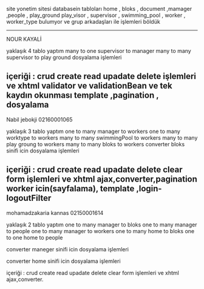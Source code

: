 ﻿site yonetim sitesi
databasein tabloları 
home , bloks , document ,mamager ,people , play_ground
play_visor , supervisor , swimming_pool , worker , worker_type 
bulumyor ve grup arkadaşları ile işlemleri böldük 

-------------------------------------
NOUR KAYALİ

yaklaşık 4 tablo yaptım 
many to one supervisor to manager 
many to many supervisor to play ground 
dosyalama işlemleri 

içeriği : 
crud create read upadate delete işlemleri
 ve xhtml validator ve validationBean ve tek kaydın okunması
template ,pagination , dosyalama  
-------------------------------------- 
Nabil jebokji 02160001065

yaklaşık 3 tablo yaptım 
one to many manager to workers 
one to many worktype to workers 
many to many swimmingPool to workers 
many to many play groung to workers 
many to many bloks to workers 
converter bloks sinifi icin
dosyalama işlemleri 

içeriği : 
crud create read upadate delete clear form işlemleri
 ve xhtml ajax,converter,pagination worker icin(sayfalama), template ,login-logoutFilter
 -------------------------------------- 
 mohamadzakaria kannas 02150001614

yaklaşık 2 tablo yaptım 
one to many manager to bloks
one to many manager to people
one to many manager to workers 
one to many home to bloks
one to one home to people
 
converter maneger sinifi icin
dosyalama işlemleri 

converter home sinifi icin
dosyalama işlemleri 

içeriği : 
crud create read upadate delete clear form işlemleri
 ve xhtml ajax,converter.
